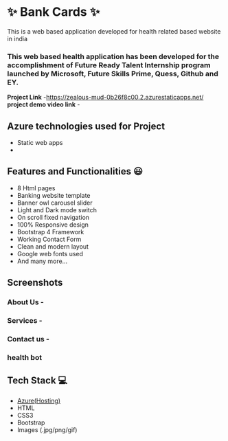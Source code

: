 # ✨  Bank Cards ✨

This is a web based application developed for health related based website in india

### This web based health application has been developed for the accomplishment of Future Ready Talent Internship program launched by Microsoft, Future Skills Prime, Quess, Github and EY.


**Project Link** -https://zealous-mud-0b26f8c00.2.azurestaticapps.net/
**project demo video link** - 

## Azure technologies used for Project

- Static web apps
- 

## Features and Functionalities 😃

- 8 Html pages
- Banking website template
- Banner owl carousel slider
- Light and Dark mode switch
- On scroll fixed navigation
- 100% Responsive design
- Bootstrap 4 Framework
- Working Contact Form
- Clean and modern layout
- Google web fonts used
- And many more…

## Screenshots




   

### About Us -



### Services -



### Contact us -



### health bot




## Tech Stack 💻

- [Azure(Hosting)](https://azure.microsoft.com/en-in/features/azure-portal/)
- HTML
- CSS3
- Bootstrap
- Images (.jpg/png/gif)
